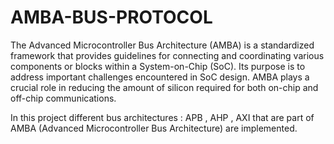 # AMBA-BUS-PROTOCOL
The Advanced Microcontroller Bus Architecture (AMBA) is a standardized framework that provides guidelines for connecting and coordinating various components or blocks within a System-on-Chip (SoC). Its purpose is to address important challenges encountered in SoC design. AMBA plays a crucial role in reducing the amount of silicon required for both on-chip and off-chip communications.

In this project different bus architectures : APB , AHP , AXI that are part of AMBA (Advanced Microcontroller Bus Architecture) are implemented.
